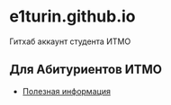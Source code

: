 # e1turin.github.io

Гитхаб аккаунт студента ИТМО

## Для Абитуриентов ИТМО

- [Полезная информация](./itmo-abit/README.md)


